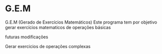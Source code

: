 # G.E.M
G.E.M (Gerado de Exercícios Matemáticos)
Este programa tem por objetivo gerar exercícios matematicos de operações básicas

futuras modificações

Gerar exercicios de operações complexas
